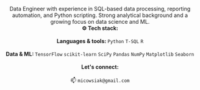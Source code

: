 <p align="center">
  Data Engineer with experience in SQL-based data processing, reporting automation, and Python scripting. Strong analytical background and a growing focus on data science and ML.
  <br />
  <strong>⚙️ Tech stack:</strong>
  <br />
  <br />
  <strong>Languages & tools: </strong>
  <code>Python</code> <code>T-SQL</code> <code>R</code>
  <br />
  <br />
  <strong>Data & ML: </strong>
  <code>TensorFlow</code> <code>scikit-learn</code> <code>SciPy</code> <code>Pandas</code> <code>NumPy</code> <code>Matplotlib</code> <code>Seaborn</code>
  <br />
  <br />
  <strong>Let's connect: </strong>
  <br />
  <br />
  📫 <code>micowsiak@gmail.com</code>
</p>
